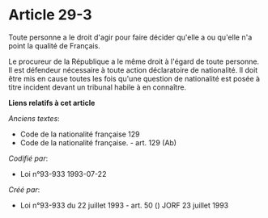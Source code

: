 # Article 29-3

Toute personne a le droit d'agir pour faire décider qu'elle a ou qu'elle n'a point la qualité de Français.

Le procureur de la République a le même droit à l'égard de toute personne. Il est défendeur nécessaire à toute action
déclaratoire de nationalité. Il doit être mis en cause toutes les fois qu'une question de nationalité est posée à titre
incident devant un tribunal habile à en connaître.

**Liens relatifs à cet article**

_Anciens textes_:

  - Code de la nationalité française 129
  - Code de la nationalité française. - art. 129 (Ab)

_Codifié par_:

  - Loi n°93-933 1993-07-22

_Créé par_:

  - Loi n°93-933 du 22 juillet 1993 - art. 50 () JORF 23 juillet 1993
